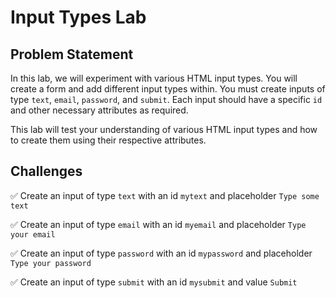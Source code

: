 # Input Types Lab
## Problem Statement
In this lab, we will experiment with various HTML input types. You will create a form and add different input types within. You must create inputs of type `text`, `email`, `password`, and `submit`. Each input should have a specific `id` and other necessary attributes as required.

This lab will test your understanding of various HTML input types and how to create them using their respective attributes.

## Challenges
✅ Create an input of type `text` with an id `mytext` and placeholder `Type some text`

✅ Create an input of type `email` with an id `myemail` and placeholder `Type your email`

✅ Create an input of type `password` with an id `mypassword` and placeholder `Type your password`

✅ Create an input of type `submit` with an id `mysubmit` and value `Submit`